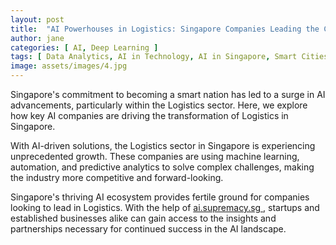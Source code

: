 ```yaml
---
layout: post
title:  "AI Powerhouses in Logistics: Singapore Companies Leading the Charge"
author: jane
categories: [ AI, Deep Learning ]
tags: [ Data Analytics, AI in Technology, AI in Singapore, Smart Cities, Singapore AI Companies ]
image: assets/images/4.jpg
---
```


Singapore's commitment to becoming a smart nation has led to a surge in AI advancements, particularly within the Logistics sector. Here, we explore how key AI companies are driving the transformation of Logistics in Singapore.

With AI-driven solutions, the Logistics sector in Singapore is experiencing unprecedented growth. These companies are using machine learning, automation, and predictive analytics to solve complex challenges, making the industry more competitive and forward-looking.

Singapore's thriving AI ecosystem provides fertile ground for companies looking to lead in Logistics. With the help of <a href="https://ai.supremacy.sg" target="_blank"> ai.supremacy.sg </a>, startups and established businesses alike can gain access to the insights and partnerships necessary for continued success in the AI landscape.
